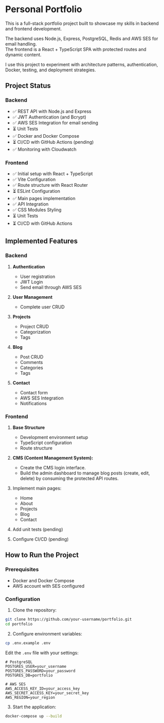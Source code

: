 # Personal Portfolio

This is a full-stack portfolio project built to showcase my skills in backend and frontend development.

The backend uses Node.js, Express, PostgreSQL, Redis and AWS SES for email handling.  
The frontend is a React + TypeScript SPA with protected routes and dynamic content.

I use this project to experiment with architecture patterns, authentication, Docker, testing, and deployment strategies.

## Project Status

### Backend
- ✅ REST API with Node.js and Express
- ✅ JWT Authentication (and Bcrypt)
- ✅ AWS SES Integration for email sending
- ⏳ Unit Tests
- ✅ Docker and Docker Compose
- ⏳ CI/CD with GitHub Actions (pending)
- ✅ Monitoring with Cloudwatch

### Frontend
- ✅ Initial setup with React + TypeScript
- ✅ Vite Configuration
- ✅ Route structure with React Router
- ⏳ ESLint Configuration
- ✅ Main pages implementation
- ✅ API Integration
- ✅ CSS Modules Styling
- ⏳ Unit Tests
- ⏳ CI/CD with GitHub Actions


## Implemented Features

### Backend
1. **Authentication**
   - User registration
   - JWT Login
   - Send email through AWS SES

2. **User Management**
   - Complete user CRUD


3. **Projects**
   - Project CRUD
   - Categorization
   - Tags

4. **Blog**
   - Post CRUD
   - Comments
   - Categories
   - Tags

5. **Contact**
   - Contact form
   - AWS SES Integration
   - Notifications


### Frontend
1. **Base Structure**
   - Development environment setup
   - TypeScript configuration
   - Route structure

2.  **CMS (Content Management System):**
    * Create the CMS login interface.
    * Build the admin dashboard to manage blog posts (create, edit, delete) by consuming the protected API routes.


3. Implement main pages:
   - Home
   - About
   - Projects
   - Blog
   - Contact
4. Add unit tests (pending)
5. Configure CI/CD (pending)

## How to Run the Project

### Prerequisites
- Docker and Docker Compose
- AWS account with SES configured

### Configuration

1. Clone the repository:
```bash
git clone https://github.com/your-username/portfolio.git
cd portfolio
```

2. Configure environment variables:
```bash
cp .env.example .env
```

Edit the `.env` file with your settings:
```env
# PostgreSQL
POSTGRES_USER=your_username
POSTGRES_PASSWORD=your_password
POSTGRES_DB=portfolio

# AWS SES
AWS_ACCESS_KEY_ID=your_access_key
AWS_SECRET_ACCESS_KEY=your_secret_key
AWS_REGION=your_region
```

3. Start the application:
```bash
docker-compose up --build
```

